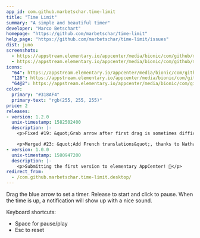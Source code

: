 ```yaml
---
app_id: com.github.marbetschar.time-limit
title: "Time Limit"
summary: "A simple and beautiful timer"
developer: "Marco Betschart"
homepage: "https://github.com/marbetschar/time-limit"
help_page: "https://github.com/marbetschar/time-limit/issues"
dist: juno
screenshots:
  - https://appstream.elementary.io/appcenter/media/bionic/com/github/marbetschar.time-limit/DBE524E1A05D23F2AC8F45D68333724D/screenshots/image-1_orig.png
  - https://appstream.elementary.io/appcenter/media/bionic/com/github/marbetschar.time-limit/DBE524E1A05D23F2AC8F45D68333724D/screenshots/image-2_orig.png
icons:
  "64": https://appstream.elementary.io/appcenter/media/bionic/com/github/marbetschar.time-limit/DBE524E1A05D23F2AC8F45D68333724D/icons/64x64/com.github.marbetschar.time-limit_com.github.marbetschar.time-limit.png
  "128": https://appstream.elementary.io/appcenter/media/bionic/com/github/marbetschar.time-limit/DBE524E1A05D23F2AC8F45D68333724D/icons/128x128/com.github.marbetschar.time-limit_com.github.marbetschar.time-limit.png
  "64@2": https://appstream.elementary.io/appcenter/media/bionic/com/github/marbetschar.time-limit/DBE524E1A05D23F2AC8F45D68333724D/icons/64x64@2/com.github.marbetschar.time-limit_com.github.marbetschar.time-limit.png
color:
  primary: "#318AF4"
  primary-text: "rgb(255, 255, 255)"
price: 2
releases:
- version: 1.2.0
  unix-timestamp: 1582502400
  description: |-
    <p>Fixed #19: &quot;Grab arrow after first drag is sometimes difficult&quot;</p>

    <p>Merged #23: &quot;Add French translations&quot;, thanks to Nathan Bonnemains 🎉️</p>
- version: 1.0.0
  unix-timestamp: 1580947200
  description: |-
    <p>Submitting the first version to elementary AppCenter! 🎉️</p>
redirect_from:
  - /com.github.marbetschar.time-limit.desktop/
---
```


<p>Drag the blue arrow to set a timer. Release to start and click to pause. When the time is up, a notification will show up with a nice sound.</p>
<p>Keyboard shortcuts:</p>
<ul>
  <li>Space
        for pause/play</li>
  <li>Esc
        to reset</li>
</ul>